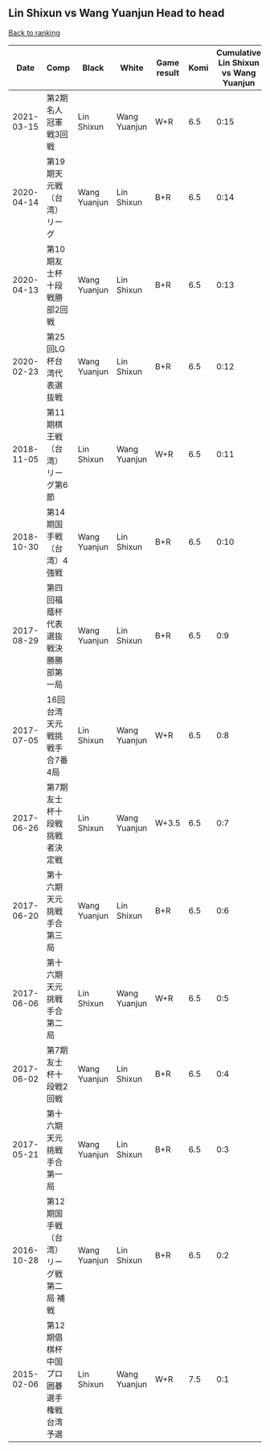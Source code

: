## Lin Shixun vs Wang Yuanjun Head to head

[Back to ranking](../../index.md)




| **Date** | **Comp** | **Black** | **White** | **Game result** | **Komi** | **Cumulative Lin Shixun vs Wang Yuanjun** | **Lin Shixun streak** | **Wang Yuanjun streak** | 
| --- | --- | --- | --- | --- | --- | --- | --- | --- |
| 2021-03-15 | 第2期名人冠軍戦3回戦 | Lin Shixun | Wang Yuanjun | W+R | 6.5 | 0:15 | 0 | 15 | 
| 2020-04-14 | 第19期天元戦（台湾）リーグ | Wang Yuanjun | Lin Shixun | B+R | 6.5 | 0:14 | 0 | 14 | 
| 2020-04-13 | 第10期友士杯十段戦勝部2回戦 | Wang Yuanjun | Lin Shixun | B+R | 6.5 | 0:13 | 0 | 13 | 
| 2020-02-23 | 第25回LG杯台湾代表選抜戦 | Wang Yuanjun | Lin Shixun | B+R | 6.5 | 0:12 | 0 | 12 | 
| 2018-11-05 | 第11期棋王戦（台湾）リーグ第6節 | Lin Shixun | Wang Yuanjun | W+R | 6.5 | 0:11 | 0 | 11 | 
| 2018-10-30 | 第14期国手戦（台湾）4強戦 | Wang Yuanjun | Lin Shixun | B+R | 6.5 | 0:10 | 0 | 10 | 
| 2017-08-29 | 第四回福蔭杯代表選抜戦決勝勝部第一局 | Wang Yuanjun | Lin Shixun | B+R | 6.5 | 0:9 | 0 | 9 | 
| 2017-07-05 | 16回台湾天元戦挑戦手合7番4局 | Lin Shixun | Wang Yuanjun | W+R | 6.5 | 0:8 | 0 | 8 | 
| 2017-06-26 | 第7期友士杯十段戦挑戦者決定戦 | Lin Shixun | Wang Yuanjun | W+3.5 | 6.5 | 0:7 | 0 | 7 | 
| 2017-06-20 | 第十六期天元挑戦手合第三局 | Wang Yuanjun | Lin Shixun | B+R | 6.5 | 0:6 | 0 | 6 | 
| 2017-06-06 | 第十六期天元挑戦手合第二局 | Lin Shixun | Wang Yuanjun | W+R | 6.5 | 0:5 | 0 | 5 | 
| 2017-06-02 | 第7期友士杯十段戦2回戦 | Wang Yuanjun | Lin Shixun | B+R | 6.5 | 0:4 | 0 | 4 | 
| 2017-05-21 | 第十六期天元挑戦手合第一局 | Wang Yuanjun | Lin Shixun | B+R | 6.5 | 0:3 | 0 | 3 | 
| 2016-10-28 | 第12期国手戦（台湾）リーグ戦第二局 補戦 | Wang Yuanjun | Lin Shixun | B+R | 6.5 | 0:2 | 0 | 2 | 
| 2015-02-06 | 第12期倡棋杯中国プロ囲碁選手権戦台湾予選 | Lin Shixun | Wang Yuanjun | W+R | 7.5 | 0:1 | 0 | 1 |




